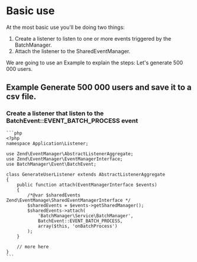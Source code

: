 # Basic use

At the most basic use you'll be doing two things:
1. Create a listener to listen to one or more events triggered by the BatchManager.
2. Attach the listener to the SharedEventManager.

We are going to use an Example to explain the steps: Let's generate 500 000 users.

## Example Generate 500 000 users and save it to a csv file.

### Create a listener that listen to the BatchEvent::EVENT_BATCH_PROCESS event
    ```php
    <?php
    namespace Application\Listener;
    
    use Zend\EventManager\AbstractListenerAggregate;
    use Zend\EventManager\EventManagerInterface;
    use BatchManager\Event\BatchEvent;
    
    class GenerateUserListener extends AbstractListenerAggregate
    {
        public function attach(EventManagerInterface $events)
        {
            /*@var $sharedEvents Zend\EventManage\SharedEventManagerInterface */
            $sharedEvents = $events->getSharedManager();
            $sharedEvents->attach(
                'BatchManager\Service\BatchManager',
                BatchEvent::EVENT_BATCH_PROCESS,
                array($this, 'onBatchProcess')
            );
        }
        
        // more here
    }
    ```
